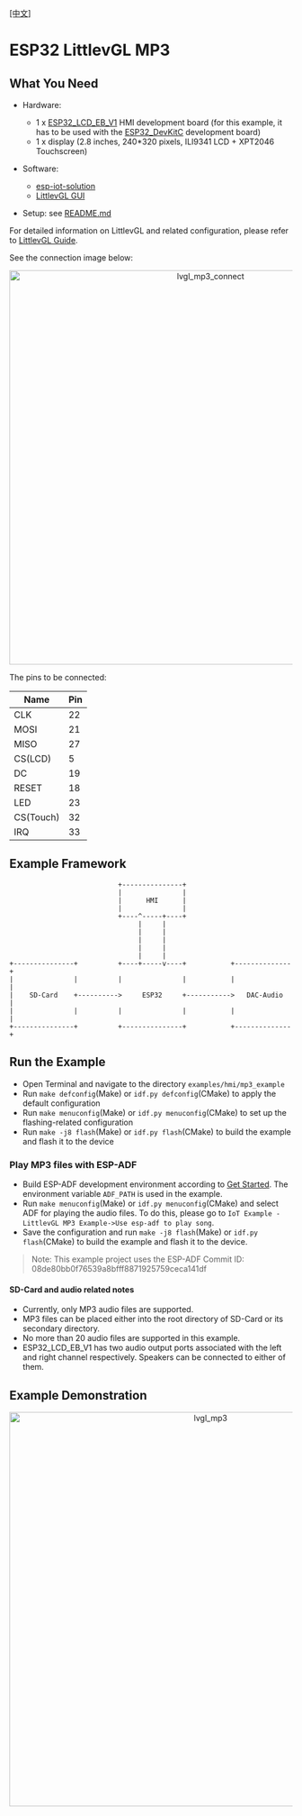 [[中文]](./mp3_example_cn.md)

# ESP32 LittlevGL MP3

## What You Need

- Hardware:
	* 1 x [ESP32\_LCD\_EB\_V1](../../../documents/evaluation_boards/ESP32_LCDKit_guide_en.md) HMI development board (for this example, it has to be used with the [ESP32_DevKitC](https://docs.espressif.com/projects/esp-idf/en/stable/hw-reference/modules-and-boards.html#esp32-devkitc-v4) development board)
	* 1 x display (2.8 inches, 240*320 pixels, ILI9341 LCD + XPT2046 Touchscreen)
- Software:
	* [esp-iot-solution](https://github.com/espressif/esp-iot-solution)
	* [LittlevGL GUI](https://littlevgl.com/)

- Setup: see [README.md](../../../README.md#preparation)

For detailed information on LittlevGL and related configuration, please refer to [LittlevGL Guide](../../../documents/hmi_solution/littlevgl/littlevgl_guide_en.md).

See the connection image below:

<div align="center"><img src="../../../documents/_static/hmi_solution/littlevgl/lvgl_mp3_connect.jpg" width = "700" alt="lvgl_mp3_connect" align=center /></div>  

The pins to be connected:

Name | Pin
-------- | -----
CLK | 22
MOSI | 21
MISO | 27
CS(LCD) | 5
DC | 19
RESET | 18
LED | 23
CS(Touch) | 32
IRQ | 33

## Example Framework
                               +---------------+
                               |               |
                               |      HMI      |
                               |               |
                               +----^-----+----+
                                    |     |
                                    |     |
                                    |     |
                                    |     |
                                    |     |
    +---------------+          +----+-----v----+           +--------------+
    |               |          |               |           |              |
    |    SD-Card    +---------->     ESP32     +----------->   DAC-Audio  |
    |               |          |               |           |              |
    +---------------+          +---------------+           +--------------+


## Run the Example

- Open Terminal and navigate to the directory `examples/hmi/mp3_example`
- Run `make defconfig`(Make) or `idf.py defconfig`(CMake) to apply the default configuration
- Run `make menuconfig`(Make) or `idf.py menuconfig`(CMake) to set up the flashing-related configuration
- Run `make -j8 flash`(Make) or `idf.py flash`(CMake) to build the example and flash it to the device

### Play MP3 files with ESP-ADF

- Build ESP-ADF development environment according to [Get Started](https://docs.espressif.com/projects/esp-adf/en/latest/get-started/index.html). The environment variable `ADF_PATH` is used in the example.
- Run `make menuconfig`(Make) or `idf.py menuconfig`(CMake) and select ADF for playing the audio files. To do this, please go to `IoT Example - LittlevGL MP3 Example->Use esp-adf to play song`.
- Save the configuration and run `make -j8 flash`(Make) or `idf.py flash`(CMake) to build the example and flash it to the device.

>Note: This example project uses the ESP-ADF Commit ID: 08de80bb0f76539a8bfff8871925759ceca141df

#### SD-Card and audio related notes

- Currently, only MP3 audio files are supported.
- MP3 files can be placed either into the root directory of SD-Card or its secondary directory.
- No more than 20 audio files are supported in this example.
- ESP32\_LCD\_EB\_V1 has two audio output ports associated with the left and right channel respectively. Speakers can be connected to either of them.

## Example Demonstration

<div align="center"><img src="../../../documents/_static/hmi_solution/littlevgl/lvgl_mp3.jpg" width = "700" alt="lvgl_mp3" align=center /></div>  